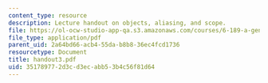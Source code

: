 ```yaml
---
content_type: resource
description: Lecture handout on objects, aliasing, and scope.
file: https://ol-ocw-studio-app-qa.s3.amazonaws.com/courses/6-189-a-gentle-introduction-to-programming-using-python-january-iap-2008/351789772d3cd3ecabb53b4c56f81d64_handout3.pdf
file_type: application/pdf
parent_uid: 2a64bd66-acb4-55da-b8b8-36ec4fcd1736
resourcetype: Document
title: handout3.pdf
uid: 35178977-2d3c-d3ec-abb5-3b4c56f81d64
---
```

